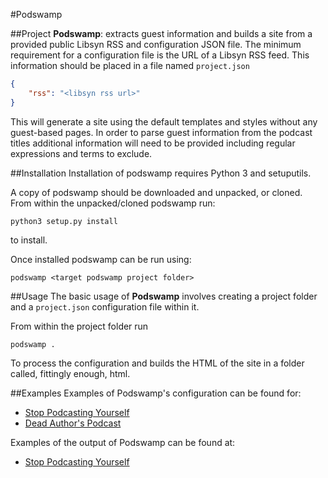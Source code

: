 #Podswamp

##Project
**Podswamp**: extracts guest information and builds a site from a provided public Libsyn RSS and configuration JSON file. The minimum requirement for a configuration file is the URL of a Libsyn RSS feed.  This information should be placed in a file named ```project.json```

```json
{
    "rss": "<libsyn rss url>"
} 
```

This will generate a site using the default templates and styles without any guest-based pages.  In order to parse guest information from the podcast titles additional information will need to be provided including regular expressions and terms to exclude. 
 
##Installation
Installation of podswamp requires Python 3 and setuputils.  

A copy of podswamp should be downloaded and unpacked, or cloned. From within the unpacked/cloned podswamp run:
```
python3 setup.py install
```
to install.

Once installed podswamp can be run using:
```
podswamp <target podswamp project folder>
```

##Usage
The basic usage of **Podswamp** involves creating a project folder and a ```project.json``` configuration file within it. 

From within the project folder run 
```
podswamp .
```
To process the configuration and builds the HTML of the site in a folder called, fittingly enough, html.

##Examples
Examples of Podswamp's configuration can be found for:
* [Stop Podcasting Yourself](https://bitbucket.org/fatconan/spy-db)
* [Dead Author's Podcast](https://bitbucket.org/fatconan/deadauthors-db)

Examples of the output of Podswamp can be found at:
* [Stop Podcasting Yourself](http://spydb.themonstrouscavalca.de/) 
 

